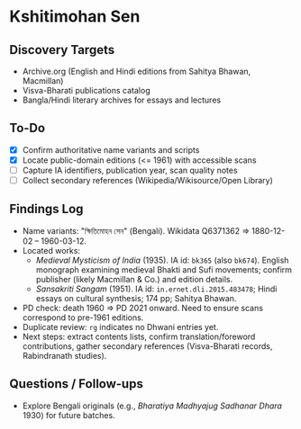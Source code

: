 # Kshitimohan Sen

## Discovery Targets
- Archive.org (English and Hindi editions from Sahitya Bhawan, Macmillan)
- Visva-Bharati publications catalog
- Bangla/Hindi literary archives for essays and lectures

## To-Do
- [x] Confirm authoritative name variants and scripts
- [x] Locate public-domain editions (<= 1961) with accessible scans
- [ ] Capture IA identifiers, publication year, scan quality notes
- [ ] Collect secondary references (Wikipedia/Wikisource/Open Library)

## Findings Log
- Name variants: "ক্ষিতিমোহন সেন" (Bengali). Wikidata Q6371362 ⇒ 1880-12-02 – 1960-03-12.
- Located works:
  - *Medieval Mysticism of India* (1935). IA id: `bk365` (also `bk674`). English monograph examining medieval Bhakti and Sufi movements; confirm publisher (likely Macmillan & Co.) and edition details.
  - *Sansakriti Sangam* (1951). IA id: `in.ernet.dli.2015.483478`; Hindi essays on cultural synthesis; 174 pp; Sahitya Bhawan.
- PD check: death 1960 ⇒ PD 2021 onward. Need to ensure scans correspond to pre-1961 editions.
- Duplicate review: `rg` indicates no Dhwani entries yet.
- Next steps: extract contents lists, confirm translation/foreword contributions, gather secondary references (Visva-Bharati records, Rabindranath studies).

## Questions / Follow-ups
- Explore Bengali originals (e.g., *Bharatiya Madhyajug Sadhanar Dhara* 1930) for future batches.
